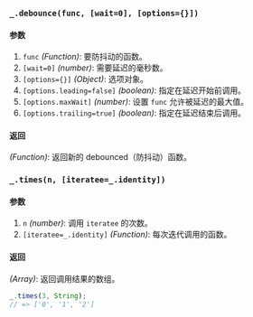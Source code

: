 ### `_.debounce(func, [wait=0], [options={}])`

#### 参数

1. `func` *(Function)*: 要防抖动的函数。
2. `[wait=0]` *(number)*: 需要延迟的毫秒数。
3. `[options={}]` *(Object)*: 选项对象。
4. `[options.leading=false]` *(boolean)*: 指定在延迟开始前调用。
5. `[options.maxWait]` *(number)*: 设置 `func` 允许被延迟的最大值。
6. `[options.trailing=true]` *(boolean)*: 指定在延迟结束后调用。

#### 返回

*(Function)*: 返回新的 debounced（防抖动）函数。

### `_.times(n, [iteratee=_.identity])`

#### 参数

1. `n` *(number)*: 调用 `iteratee` 的次数。
2. `[iteratee=_.identity]` *(Function)*: 每次迭代调用的函数。

#### 返回

*(Array)*: 返回调用结果的数组。

```js
_.times(3, String);
// => ['0', '1', '2']
```

